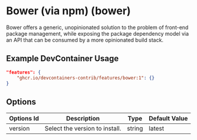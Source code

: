 
# Bower (via npm) (bower)

Bower offers a generic, unopinionated solution to the problem of front-end package management, while exposing the package dependency model via an API that can be consumed by a more opinionated build stack.

## Example DevContainer Usage

```json
"features": {
    "ghcr.io/devcontainers-contrib/features/bower:1": {}
}
```

## Options

| Options Id | Description | Type | Default Value |
|-----|-----|-----|-----|
| version | Select the version to install. | string | latest |


